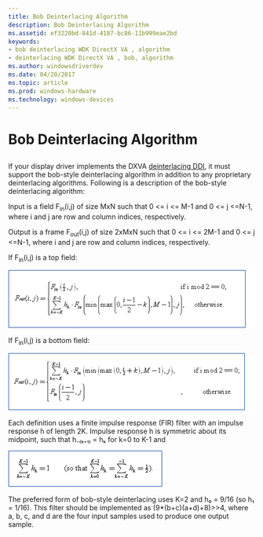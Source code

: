 ```yaml
---
title: Bob Deinterlacing Algorithm
description: Bob Deinterlacing Algorithm
ms.assetid: ef3220bd-841d-4187-bc86-11b999eae2bd
keywords:
- bob deinterlacing WDK DirectX VA , algorithm
- deinterlacing WDK DirectX VA , bob, algorithm
ms.author: windowsdriverdev
ms.date: 04/20/2017
ms.topic: article
ms.prod: windows-hardware
ms.technology: windows-devices
---
```


# Bob Deinterlacing Algorithm


## <span id="ddk_bob_deinterlacing_algorithm_gg"></span><span id="DDK_BOB_DEINTERLACING_ALGORITHM_GG"></span>


If your display driver implements the DXVA [deinterlacing DDI](https://msdn.microsoft.com/library/windows/hardware/ff552701), it must support the bob-style deinterlacing algorithm in addition to any proprietary deinterlacing algorithms. Following is a description of the bob-style deinterlacing algorithm:

Input is a field F<sub>in</sub>(i,j) of size MxN such that 0 &lt;= i &lt;= M-1 and 0 &lt;= j &lt;=N-1, where i and j are row and column indices, respectively.

Output is a frame F<sub>out</sub>(i,j) of size 2xMxN such that 0 &lt;= i &lt;= 2M-1 and 0 &lt;= j &lt;=N-1, where i and j are row and column indices, respectively.

If F<sub>in</sub>(i,j) is a top field:

![calculation illustrating a bob deinterlacing algorithm when fin(i,j) is a top field](images/bobtop.png)

If F<sub>in</sub>(i,j) is a bottom field:

![calculation illustrating a bob deinterlacing algorithm when fin(i,j) is a bottom field](images/bobbotom.png)

Each definition uses a finite impulse response (FIR) filter with an impulse response h of length 2K. Impulse response h is symmetric about its midpoint, such that h₋₍ₖ₊₁₎ = hₖ for k=0 to K-1 and

![calculation illustrating a filter algorithm](images/firfiltr.png)

The preferred form of bob-style deinterlacing uses K=2 and h₀ = 9/16 (so h₁ = 1/16). This filter should be implemented as (9\*(b+c)(a+d)+8)&gt;&gt;4, where a, b, c, and d are the four input samples used to produce one output sample.

 

 





